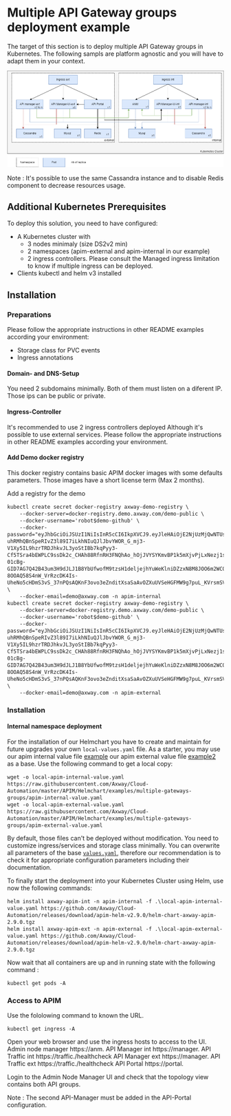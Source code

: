 # Multiple API Gateway groups deployment example

The target of this section is to deploy multiple API Gateway groups in Kubernetes.
The following sampls are platform agnostic and you will have to adapt them in your context.

![Multiple API Gateway groups diagram](imgs/multiple-api-gateway-groups-deployment.png)

Note : It's possible to use the same Cassandra instance and to disable Redis component to decrease resources usage.

## Additional Kubernetes Prerequisites

To deploy this solution, you need to have configured:
- A Kubernetes cluster with 
    - 3 nodes minimaly (size DS2v2 min)
    - 2 namespaces (apim-external and apim-internal in our example)
    - 2 ingress controllers. Please consult the Managed ingress limitation to know if multiple ingress can be deployed.
- Clients kubectl and helm v3 installed

## Installation
### Preparations

 Please follow the appropriate instructions in other README examples according your environment:
 - Storage class for PVC events
 - Ingress annotations

#### Domain- and DNS-Setup

You need 2 subdomains minimally. 
Both of them must listen on a diferent IP.
Those ips can be public or private.

#### Ingress-Controller
It's recommended to use 2 ingress controllers deployed Although it's possible to use external services.
Please follow the appropriate instructions in other README examples according your environment.

#### Add Demo docker registry
This docker registry contains basic APIM docker images with some defaults parameters.
Those images have a short license term (Max 2 months).

Add a registry for the demo
```
kubectl create secret docker-registry axway-demo-registry \
    --docker-server=docker-registry.demo.axway.com/demo-public \
    --docker-username='robot$demo-github' \
    --docker-password="eyJhbGciOiJSUzI1NiIsInR5cCI6IkpXVCJ9.eyJleHAiOjE2NjUzMjQwNTUsImlhdCI6MTY1NzU0ODA1NSwiaXNzIjoiaGFyYm9yLXRva2VuLWRlZmF1bHRJc3N1ZXIiLCJpZCI6OTgsInBpZCI6MTYsImFjY2VzcyI6W3siUmVzb3VyY2UiOiIvcHJvamVjdC8xNi9yZXBvc2l0b3J5IiwiQWN0aW9uIjoicHVsbCIsIkVmZmVjdCI6IiJ9XX0.kZUKyR5dO0aBClw3rWCyHQy7gaV80eVN4Yhwbf4kGoti-uhRMhQBnSpeRIvZ3l89I7iLkhNIuQJlJbvYWOR_G_mj3-V1Xy5IL9hzrTRDJhkvJL3yoStIBb7kqPyy3-Cf5TSra4bEWPLC9ssDk2c_CHAh88RfnRH3FNQhAo_hOjJVYSYKmvBP1k5mXjvPjLxNezj1s5hqwDFBBDnvpZ1Sxvwt4n4CCmrwhgU53dGqRLvqTM5FBK7bjqB23hyvcKoS59jUXW5mFjCd8_6EdUmcbRaC0O1StD4MwBr_6DE_p9EHZHLhUAk5tCSg2IRF2LXm40o1MTUiRIOpAPBVyAWieVelsEyeb8TgllaTT4chCL787nIRzIjzIFBf4jA5zlkpQ0_GD0EL41CiUjV96MtE4lgrVLZmj8R9nhrR0FuZlD-01cBg-GID7AG7Q42B43um3H9dJLJ1B8YbUfwofM9tzsH1deljejhYuWeKlniDZzxN8M8JOO6m2WCQEyu1_9FEvsMSECRNix0cJPkc-8OOAQ58S4nW_VrRzcDK4Is-UheNo5cHDmS3vS_37nPQsAQKnF3ovo3eZnditXsaSaAvOZXuUVSeHGFMW9g7puL_KVrsmSVW4eGIzrBphTXgdYmvWEPzEWjvC6iaxQUGrxr4L1KXYTCWySsUvQAZgeq5iQs" \
    --docker-email=demo@axway.com -n apim-internal
kubectl create secret docker-registry axway-demo-registry \
    --docker-server=docker-registry.demo.axway.com/demo-public \
    --docker-username='robot$demo-github' \
    --docker-password="eyJhbGciOiJSUzI1NiIsInR5cCI6IkpXVCJ9.eyJleHAiOjE2NjUzMjQwNTUsImlhdCI6MTY1NzU0ODA1NSwiaXNzIjoiaGFyYm9yLXRva2VuLWRlZmF1bHRJc3N1ZXIiLCJpZCI6OTgsInBpZCI6MTYsImFjY2VzcyI6W3siUmVzb3VyY2UiOiIvcHJvamVjdC8xNi9yZXBvc2l0b3J5IiwiQWN0aW9uIjoicHVsbCIsIkVmZmVjdCI6IiJ9XX0.kZUKyR5dO0aBClw3rWCyHQy7gaV80eVN4Yhwbf4kGoti-uhRMhQBnSpeRIvZ3l89I7iLkhNIuQJlJbvYWOR_G_mj3-V1Xy5IL9hzrTRDJhkvJL3yoStIBb7kqPyy3-Cf5TSra4bEWPLC9ssDk2c_CHAh88RfnRH3FNQhAo_hOjJVYSYKmvBP1k5mXjvPjLxNezj1s5hqwDFBBDnvpZ1Sxvwt4n4CCmrwhgU53dGqRLvqTM5FBK7bjqB23hyvcKoS59jUXW5mFjCd8_6EdUmcbRaC0O1StD4MwBr_6DE_p9EHZHLhUAk5tCSg2IRF2LXm40o1MTUiRIOpAPBVyAWieVelsEyeb8TgllaTT4chCL787nIRzIjzIFBf4jA5zlkpQ0_GD0EL41CiUjV96MtE4lgrVLZmj8R9nhrR0FuZlD-01cBg-GID7AG7Q42B43um3H9dJLJ1B8YbUfwofM9tzsH1deljejhYuWeKlniDZzxN8M8JOO6m2WCQEyu1_9FEvsMSECRNix0cJPkc-8OOAQ58S4nW_VrRzcDK4Is-UheNo5cHDmS3vS_37nPQsAQKnF3ovo3eZnditXsaSaAvOZXuUVSeHGFMW9g7puL_KVrsmSVW4eGIzrBphTXgdYmvWEPzEWjvC6iaxQUGrxr4L1KXYTCWySsUvQAZgeq5iQs" \
    --docker-email=demo@axway.com -n apim-external
```

### Installation
#### Internal namespace deployment
For the installation of our Helmchart you have to create and maintain for future upgrades your own `local-values.yaml` file. As a starter, you may use our apim internal value file [example](apim-internal-value.yaml) our apim external value file [example2](apim-external-value.yaml) as a base. Use the following command to get a local copy:  

```
wget -o local-apim-internal-value.yaml https://raw.githubusercontent.com/Axway/Cloud-Automation/master/APIM/Helmchart/examples/multiple-gateways-groups/apim-internal-value.yaml
wget -o local-apim-external-value.yaml https://raw.githubusercontent.com/Axway/Cloud-Automation/master/APIM/Helmchart/examples/multiple-gateways-groups/apim-external-value.yaml
```

By default, those files can't be deployed without modification. You need to customize ingress/services and storage class minimally.
You can overwrite all parameters of the base [`values.yaml`](../../values.yaml), therefore our recommendation is to check it for appropriate configuration parameters including their documentation.

To finally start the deployment into your Kubernetes Cluster using Helm, use now the following commands:
```
helm install axway-apim-int -n apim-internal -f .\local-apim-internal-value.yaml https://github.com/Axway/Cloud-Automation/releases/download/apim-helm-v2.9.0/helm-chart-axway-apim-2.9.0.tgz
helm install axway-apim-ext -n apim-external -f .\local-apim-external-value.yaml https://github.com/Axway/Cloud-Automation/releases/download/apim-helm-v2.9.0/helm-chart-axway-apim-2.9.0.tgz
```

Now wait that all containers are up and in running state with the following command : 
```
kubectl get pods -A
```

### Access to APIM
Use the fololowing command to known the URL. 
```
kubectl get ingress -A
```

Open your web browser and use the ingress hosts to access to the UI.
Admin node manager https://anm.<domainname1>
API Manager int https://manager.<domainname1>
API Traffic int https://traffic.<domainname1>/healthcheck
API Manager ext https://manager.<domainname2>
API Traffic ext https://traffic.<domainname2>/healthcheck
API Portal https://portal.<domainname2>


Login to the Admin Node Manager UI and check that the topology view contains both API groups.

Note : The second API-Manager must be added in the API-Portal configuration.